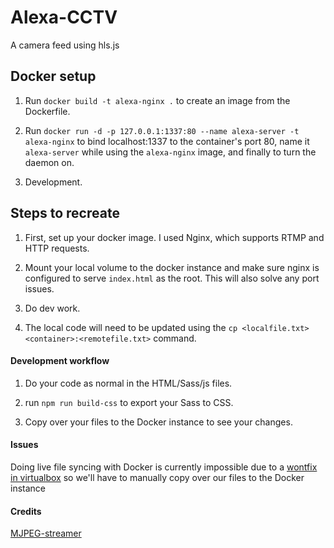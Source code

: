 # Alexa-CCTV
A camera feed using hls.js

## Docker setup
1.  Run `docker build -t alexa-nginx .` to create an image from the Dockerfile.

2.  Run `docker run -d -p 127.0.0.1:1337:80 --name alexa-server -t alexa-nginx` to bind localhost:1337 to the container's port 80, name it `alexa-server` while using the `alexa-nginx` image, and finally to turn the daemon on.

3.  Development.

## Steps to recreate
1.  First, set up your docker image. I used Nginx, which supports RTMP and HTTP requests.

2.  Mount your local volume to the docker instance and make sure nginx is configured to serve `index.html` as the root. This will also solve any port issues.

3.  Do dev work.

4.  The local code will need to be updated using the `cp <localfile.txt> <container>:<remotefile.txt>` command.

#### Development workflow
1.  Do your code as normal in the HTML/Sass/js files.

2.  run `npm run build-css` to export your Sass to CSS.

3.  Copy over your files to the Docker instance to see your changes.

#### Issues

Doing live file syncing with Docker is currently impossible due to a [wontfix in virtualbox](https://www.virtualbox.org/ticket/10660) so we'll have to manually copy over our files to the Docker instance

#### Credits
[MJPEG-streamer](http://jacobsalmela.com/raspberry-pi-webcam-using-mjpg-streamer-over-internet/)
